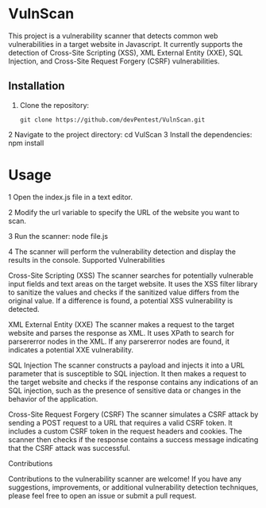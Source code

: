 # VulnScan

This project is a vulnerability scanner that detects common web vulnerabilities in a target website in Javascript. It currently supports the detection of Cross-Site Scripting (XSS), XML External Entity (XXE), SQL Injection, and Cross-Site Request Forgery (CSRF) vulnerabilities.

## Installation

1. Clone the repository:

   ```shell
   git clone https://github.com/devPentest/VulnScan.git

2 Navigate to the project directory:
  cd VulScan
3 Install the dependencies:
  npm install

# Usage

1 Open the index.js file in a text editor.

2 Modify the url variable to specify the URL of the website you want to scan.

3 Run the scanner:
  node file.js

4 The scanner will perform the vulnerability detection and display the results in the console.
Supported Vulnerabilities

Cross-Site Scripting (XSS)
The scanner searches for potentially vulnerable input fields and text areas on the target website. It uses the XSS filter library to sanitize the values and checks if the sanitized value differs from the original value. If a difference is found, a potential XSS vulnerability is detected.

XML External Entity (XXE)
The scanner makes a request to the target website and parses the response as XML. It uses XPath to search for parsererror nodes in the XML. If any parsererror nodes are found, it indicates a potential XXE vulnerability.

SQL Injection
The scanner constructs a payload and injects it into a URL parameter that is susceptible to SQL injection. It then makes a request to the target website and checks if the response contains any indications of an SQL injection, such as the presence of sensitive data or changes in the behavior of the application.

Cross-Site Request Forgery (CSRF)
The scanner simulates a CSRF attack by sending a POST request to a URL that requires a valid CSRF token. It includes a custom CSRF token in the request headers and cookies. The scanner then checks if the response contains a success message indicating that the CSRF attack was successful.

Contributions

Contributions to the vulnerability scanner are welcome! If you have any suggestions, improvements, or additional vulnerability detection techniques, please feel free to open an issue or submit a pull request.



